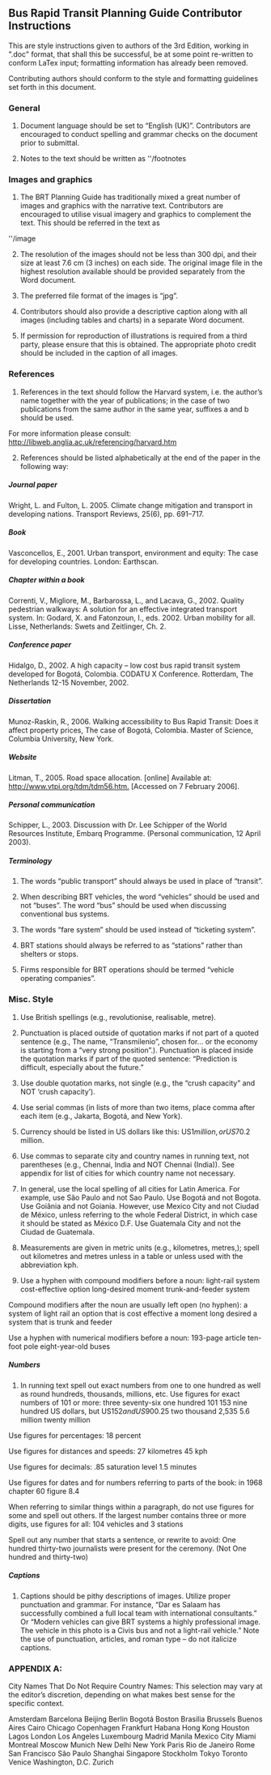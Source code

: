 ## Bus Rapid Transit Planning Guide Contributor Instructions

This are style instructions given to authors of the 3rd Edition, working in ".doc" format, that shall this be successful, be at some point re-written to conform LaTex input; formatting information has already been removed.

Contributing authors should conform to the style and formatting guidelines set forth in this document.  

### General

1. Document language should be set to “English (UK)”.  Contributors are encouraged to conduct spelling and grammar checks on the document prior to submittal.

2. Notes to the text should be written as ''/footnotes

### Images and graphics

1. The BRT Planning Guide has traditionally mixed a great number of images and graphics with the narrative text.  Contributors are encouraged to utilise visual imagery and graphics to complement the text. This should be referred in the text as

''/image

2. The resolution of the images should not be less than 300 dpi, and their size at least 7.6 cm (3 inches) on each side. The original image file in the highest resolution available should be provided separately from the Word document.  

3. The preferred file format of the images is “jpg”.

4. Contributors should also provide a descriptive caption along with all images (including tables and charts) in a separate Word document.

5. If permission for reproduction of illustrations is required from a third party, please ensure that this is obtained. The appropriate photo credit should be included in the caption of all images.

### References

1. References in the text should follow the Harvard system, i.e. the author’s name together with the year of publications; in the case of two publications from the same author in the same year, suffixes a and b should be used. 

For more information please consult: http://libweb.anglia.ac.uk/referencing/harvard.htm

2. References should be listed alphabetically at the end of the paper in the following way: 

##### Journal paper 

Wright, L. and Fulton, L. 2005. Climate change mitigation and transport in developing nations. Transport Reviews, 25(6), pp. 691–717.

##### Book 

Vasconcellos, E., 2001. Urban transport, environment and equity: The case for developing countries. London: Earthscan.

##### Chapter within a book 

Correnti, V., Migliore, M., Barbarossa, L., and Lacava, G., 2002. Quality pedestrian walkways: A solution for an effective integrated transport system. In: Godard, X. and Fatonzoun, I., eds. 2002. Urban mobility for all. Lisse, Netherlands: Swets and Zeitlinger, Ch. 2.

##### Conference paper

Hidalgo, D., 2002. A high capacity – low cost bus rapid transit system developed for Bogotá, Colombia. CODATU X Conference. Rotterdam, The Netherlands 12-15 November, 2002.

##### Dissertation

Munoz-Raskin, R., 2006. Walking accessibility to Bus Rapid Transit: Does it affect property prices, The case of Bogotá, Colombia. Master of Science, Columbia University, New York.

##### Website 

Litman, T., 2005. Road space allocation. [online] Available at: <http://www.vtpi.org/tdm/tdm56.htm.>  [Accessed on 7 February 2006].

##### Personal communication
Schipper, L., 2003. Discussion with Dr. Lee Schipper of the World Resources Institute, Embarq Programme. (Personal communication, 12 April 2003).

##### Terminology

1. The words “public transport” should always be used in place of “transit”.

2. When describing BRT vehicles, the word “vehicles” should be used and not “buses”.  The word “bus” should be used when discussing conventional bus systems.

3. The words “fare system” should be used instead of “ticketing system”.

4. BRT stations should always be referred to as “stations” rather than shelters or stops.

5. Firms responsible for BRT operations should be termed “vehicle operating companies”. 


### Misc. Style

1. Use British spellings (e.g., revolutionise, realisable, metre).

2. Punctuation is placed outside of quotation marks if not part of a quoted sentence (e.g., The name, “Transmilenio”, chosen for… or the economy is starting from a “very strong position”.). Punctuation is placed inside the quotation marks if part of the quoted sentence: “Prediction is difficult, especially about the future.”

3. Use double quotation marks, not single (e.g., the “crush capacity” and NOT ‘crush capacity’).

4. Use serial commas (in lists of more than two items, place comma after each item (e.g., Jakarta, Bogotá, and New York).

5. Currency should be listed in US dollars like this: US$1 million, or US$70.2 million.

6. Use commas to separate city and country names in running text, not parentheses (e.g., Chennai, India and NOT Chennai (India)). See appendix for list of cities for which country name not necessary.


7. In general, use the local spelling of all cities for Latin America.  For example, use São Paulo and not Sao Paulo. Use Bogotá and not Bogota. Use Goiânia and not Goiania.  However, use Mexico City and not Ciudad de México, unless referring to the whole Federal District, in which case it should be stated as México D.F.  Use Guatemala City and not the Ciudad de Guatemala. 

8. Measurements are given in metric units (e.g., kilometres, metres,); spell out kilometres and metres unless in a table or unless used with the abbreviation kph.

9. Use a hyphen with compound modifiers before a noun:
light-rail system
cost-effective option
long-desired moment
trunk-and-feeder system

Compound modifiers after the noun are usually left open (no hyphen):
a system of light rail
an option that is cost effective
a moment long desired
a system that is trunk and feeder

Use a hyphen with numerical modifiers before a noun:
193-page article
ten-foot pole
eight-year-old buses


##### Numbers

1. In running text spell out exact numbers from one to one hundred as well as round hundreds, thousands, millions, etc. Use figures for exact numbers of 101 or more:
three
seventy-six
one hundred
101
153
nine hundred US dollars, but US$152 and US$900.25
two thousand
2,535
5.6 million
twenty million

Use figures for percentages:
18 percent

Use figures for distances and speeds:
27 kilometres
45 kph

Use figures for decimals:
.85 saturation level
1.5 minutes

Use figures for dates and for numbers referring to parts of the book:
in 1968
chapter 60
figure 8.4

When referring to similar things within a paragraph, do not use figures for some and spell out others. If the largest number contains three or more digits, use figures for all:
104 vehicles and 3 stations

Spell out any number that starts a sentence, or rewrite to avoid:
One hundred thirty-two journalists were present for the ceremony. (Not One hundred and thirty-two)


##### Captions

1. Captions should be pithy descriptions of images. Utilize proper punctuation and grammar. For instance, “Dar es Salaam has successfully combined a full local team with international consultants.” Or “Modern vehicles can give BRT systems a highly professional image. The vehicle in this photo is a Civis bus and not a light-rail vehicle.” 
Note the use of punctuation, articles, and roman type – do not italicize captions.

### APPENDIX A:
City Names That Do Not Require Country Names:
This selection may vary at the editor’s discretion, depending on what makes best sense for the specific context. 

Amsterdam
Barcelona
Beijing
Berlin
Bogotá
Boston
Brasilia
Brussels
Buenos Aires
Cairo
Chicago
Copenhagen
Frankfurt
Habana
Hong Kong
Houston
Lagos
London
Los Angeles
Luxembourg
Madrid
Manila
Mexico City
Miami
Montreal
Moscow
Munich
New Delhi
New York
Paris
Rio de Janeiro
Rome
San Francisco
São Paulo
Shanghai
Singapore
Stockholm
Tokyo
Toronto
Venice
Washington, D.C.
Zurich
